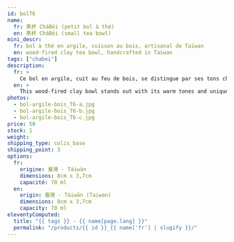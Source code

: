 ```yaml
---
id: bolT6
name:
  fr: 茶杯 CháBēi (petit bol à thé)
  en: 茶杯 CháBēi (small tea bowl)
mini_descr:
  fr: bol à thé en argile, cuisson au bois, artisanal de Taïwan
  en: wood-fired clay tea bowl, handcrafted in Taiwan
tags: ["chabei"]
description:
  fr: >
    Ce bol en argile, cuit au feu de bois, se distingue par ses tons chaleureux et ses reflets métalliques uniques. Chaque détail raconte le mariage subtil entre la terre et la flamme.<!--more--> Une pièce artisanale idéale pour savourer votre thé en toute simplicité, avec une touche d'authenticité et de caractère intemporel.
  en: >
    This wood-fired clay bowl stands out with its warm tones and unique metallic reflections. Every detail tells the subtle story of the harmony between earth and flame.<!--more--> A handcrafted piece, perfect for enjoying your tea with simplicity, authenticity, and timeless character.
photos:
  - bol-argile-bois_T6-a.jpg
  - bol-argile-bois_T6-b.jpg
  - bol-argile-bois_T6-c.jpg
price: 50
stock: 1
weight:
shipping_type: colis_base
shipping_point: 3
options:
  fr:
    origine: 臺灣 - Táiwān
    dimensions: 8cm x 3,7cm
    capacité: 70 ml
  en:
    origin: 臺灣 - Táiwān (Taiwan)
    dimensions: 8cm x 3,7cm
    capacity: 70 ml
eleventyComputed:
  title: "{{ tags }} - {{ name[page.lang] }}"
  permalink: "/products/{{ id }}_{{ name['fr'] | slugify }}/"
---
```


